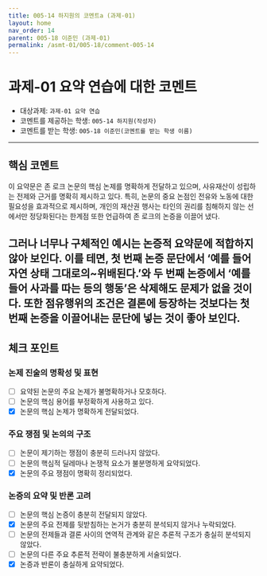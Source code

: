 ```yaml
---
title: 005-14 하지원의 코멘트a (과제-01) 
layout: home
nav_order: 14
parent: 005-18 이준민 (과제-01)
permalink: /asmt-01/005-18/comment-005-14
---
```


# 과제-01 요약 연습에 대한 코멘트

- 대상과제: `과제-01 요약 연습`
- 코멘트를 제공하는 학생: `005-14 하지원(작성자)` 
- 코멘트를 받는 학생: `005-18 이준민(코멘트를 받는 학생 이름)` 

---

## 핵심 코멘트

이 요약문은 존 로크 논문의 핵심 논제를 명확하게 전달하고 있으며, 사유재산이 성립하는 전제와 근거를 명확히 제시하고 있다. 특히, 논문의 중요 논점인 전유와 노동에 대한 필요성을 효과적으로 제시하며, 개인의 재산권 행사는 타인의 권리를 침해하지 않는 선에서만 정당화된다는 한계점 또한 언급하여 존 로크의 논증을 이끌어 냈다. 

그러나 너무나 구체적인 예시는 논증적 요약문에 적합하지 않아 보인다. 이를 테면, 첫 번째 논증 문단에서 ‘예를 들어 자연 상태 그대로의~위배된다.’와 두 번째 논증에서 ‘예를 들어 사과를 따는 등의 행동’은 삭제해도 문제가 없을 것이다. 또한 점유행위의 조건은 결론에 등장하는 것보다는 첫 번째 논증을 이끌어내는 문단에 넣는 것이 좋아 보인다.
---

## 체크 포인트

### 논제 진술의 명확성 및 표현  
- [ ] 요약된 논문의 주요 논제가 불명확하거나 모호하다.  
- [ ] 논문의 핵심 용어를 부정확하게 사용하고 있다.  
- [x] 논문의 핵심 논제가 명확하게 전달되었다.  

### 주요 쟁점 및 논의의 구조  
- [ ] 논문이 제기하는 쟁점이 충분히 드러나지 않았다.  
- [ ] 논문의 핵심적 딜레마나 논쟁적 요소가 불분명하게 요약되었다.  
- [x] 논문의 주요 쟁점이 명확히 정리되었다.  

### 논증의 요약 및 반론 고려  
- [ ] 논문의 핵심 논증이 충분히 전달되지 않았다.  
- [x] 논문의 주요 전제를 뒷받침하는 논거가 충분히 분석되지 않거나 누락되었다.  
- [ ] 논문의 전제들과 결론 사이의 연역적 관계와 같은 추론적 구조가 충실히 분석되지 않았다.  
- [ ] 논문의 다른 주요 추론적 전략이 불충분하게 서술되었다.
- [x] 논증과 반론이 충실하게 요약되었다. 